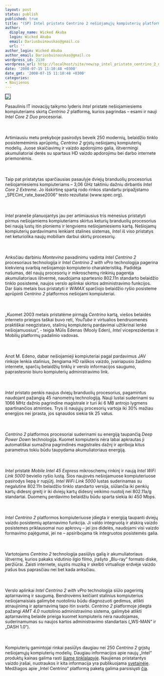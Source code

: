```yaml
---
layout: post
status: publish
published: true
title: "(SP) Intel pristato Centrino 2 nešiojamųjų kompiuterių platformą"
author:
  display_name: Wicked Akuba
  login: Wicked Akuba
  email: Dariusbuinauskas@gmail.co
  url: ''
author_login: Wicked Akuba
author_email: Dariusbuinauskas@gmail.co
wordpress_id: 2130
wordpress_url: http://localhost/site/new/sp_intel_pristato_centrino_2_nesiojamuju_kompiuteriu_platforma/
date: '2008-07-15 11:10:48 +0300'
date_gmt: '2008-07-15 11:10:48 +0300'
categories:
- Naujienos
---
```

<div class="imgright"><img src="http://www.technews.lt/upl/Failai/Logo_Centrino2.png" border="1"></div>
<p>Pasaulinis IT inovacijų taikymo lyderis <i>Intel</i> pristatė nešiojamiesiems kompiuteriams skirtą <i>Centrino 2</i> platformą, kurios pagrindas – esami ir nauji <i>Intel Core 2 Duo</i> procesoriai.<br />
<br><br />
<br>Artimiausiu metu prekyboje pasirodys beveik  250 modernių, belaidžio tinklo posistemėmimis aprūpintų, <i>Centrino 2</i> grįstų nešiojamų kompiuterių modelių. Juose skaičiavimų ir vaizdo apdorojimo galia, ištvermingi akumuliatoriai derės su spartaus HD vaizdo apdorojimu bei darbo internete priemonėmis.<br />
<br><br />
<br>Taip pat pristatytas sparčiausias pasaulyje dviejų branduolių procesorius nešiojamiesiems kompiuteriams – 3,06 GHz taktiniu dažniu dirbantis <i>Intel Core 2 Extreme</i>. Jo išskirtinę spartą rodo rinkos standartu pripažįstamo „SPECint_rate_base2006“ testo rezultatai (www.spec.org).<br />
<br><br />
<br><i>Intel</i> pranešė planuojantys jau per artimiausius tris mėnesius pristatyti pirmus nešiojamiems kompiuteriams skirtus keturių branduolių procesorius bei naują lustų itin ploniems ir lengviems nešiojamiesiems kartą. Nešiojamų kompiuterių pardavimams lenkiant stalines sistemas, <i>Intel</i> iš viso pristatys net keturiolika naujų mobiliam darbui skirtų procesorių.<br />
<br><br />
<br>Anksčiau darbiniu <i>Montevina</i> pavadinimu vadinta <i>Intel Centrino 2</i> procesoriaus technologija ir <i>Intel Centrino 2 with vPro</i> technologija pagerina kiekvieną svarbią nešiojamojo kompiuterio charakteristiką. Padidėja našumas, dėl naujų procesorių ir mikroschemų rinkinių pagerėja akumuliatoriaus ištvermė, naudojama spartesnio 802.11n standarto belaidžio tinklo posistemė, naujos verslo aplinkai skirtos administravimo funkcijos. Dar šiais metais bus pristatyti ir <i>WiMAX</i> sparčiojo belaidžio ryšio posisteme aprūpinti <i>Centrino 2</i> platformos nešiojami kompiuteriai.<br />
<br><br />
<br>„Kuomet 2003 metais pristatėme pirmąją <i>Centrino</i> kartą, viešos belaidės interneto prieigos taškai buvo reti, <i>YouTube</i> ir virtualios bendruomenės praktiškai neegzistavo, stalinių kompiuterių pardavimai užtikrinai lenkė nešiojamuosius“, - teigia Mūlis Edenas (Mooly Eden), <i>Intel</i> viceprezidentas ir Mobilių platformų padalinio vadovas.<br />
<br><br />
<br>Anot M. Edeno, dabar nešiojamieji kompiuteriai pagal pardavimus JAV rinkoje lenkia stalinius, žengiama HD raiškos vaizdo, įvairiapusio žaidimo internete, sparčių belaidžių tinklų ir verslo informacijos saugumo, paprastesnio biuro kompiuterių administravimo link.<br />
<br><br />
<br><i>Intel</i> pristato penkis naujus dviejų branduolių procesorius, pagamintus naudojant pažangią 45 nanometrų technologiją. Nauji lustai suderinami su 1066 MHz dažnio pagrindine magistrale ir turi iki 6 MB antrojo lygmens spartinančios atminties. Trys iš naujųjų procesorių vartoja iki 30% mažiau energijos nei įprasta, jos sąnaudos siekia tik 25 vatus.<br />
<br><br />
<br><i>Centrino 2</i> platformos procesoriai suderinami su energiją taupančią <i>Deep Power Down</i> technologija. Kuomet kompiuteris nėra labai apkrautas ji automatiškai sumažina pagrindinės magistralės dažnį ir apriboja kitus parametrus tokiu būdu taupydama akumuliatoriaus energiją.<br />
<br><br />
<br><i>Intel</i> pristatė <i>Mobile Intel 45 Express</i> mikroschemų rinkinį ir naują <i>Intel WiFi Link 5000</i> bevielio ryšio lustą. Šios naujovės nešiojamuose kompiuteriuose pasirodys liepą ir rupjūtį. <i>Intel WiFi Link 5000</i> lustas suderinamas su negalutine 802.11n belaidžio tinklo standarto versija, siūlančia iki penkių kartų didesnį greitį ir iki dviejų kartų didesnį veikimo nuotolį nei 802.11a/g standartai. Duomenų perdavimo belaidžiu būdu sparta siekia iki 450 Mbps.<br />
<br><br />
<br><i>Intel Centrino 2</i> platformos kompiuteriuose įdiegta ir energiją taupanti dviejų vaizdo posistemių aptarnavimo funkcija. Ji valdo integruotą ir atskirą vaizdo posistemes priklausomai nuo apkrovų – jei jos didelės, naudojami visi vaizdo formavimo pajėgumai, jei ne – apsiribojama tik integruotos posistemės galia.<br />
<br><br />
<br>Vartotojams <i>Centrino 2</i> technologija pasiūlys galią ir akumuliatoriaus ištvermę, kurios pakaks vidutinio ilgio filmo, įrašyto „Blu-ray“ formato diske, peržiūrai. Žaisti internete, siųstis muziką ir skelbti virtualioje erdvėje vaizdo įrašus bus paprasčiau nei bet kada anksčiau.<br />
<br><br />
<br>Verslo aplinkai <i>Intel Centrino 2 with vPro</i> technologija siūlo pagerintą aptarnavimą ir saugumą. Bendrovėms keičiant stalinius kompiuterius nešiojamaisiais galimybė nuotoliniu būdu diagnozuoti gedimus, atlikti atnaujinimą ir aptarnavimą tapo itin svarbi. <i>Centrino 2</i> platformoje įdiegta pažangi <i>AMT 4.0</i> nuotolinio administravimo sistema, galimybė atlikti aptarnavimą belaide prieiga kuomet kompiuteris nėra naudojamas, suderinamumas su naujos kartos administravimo standartais („WS-MAN“ ir „DASH 1.0“).<br />
<br><br />
<br>Kompiuterių gamintojai rinkai pasiūlys daugiau nei 250 <i>Centrino 2</i> grįstų nešiojamųjų kompiuterių modelių. Daugiau informacijos apie naujų „Intel“ produktų kainas galima rasti <a class="ns" href="http://www.intel.com/go/processor_pricing">šiame tinklalapyje</a>. Naujienas pristatantys vaizdo įrašai, nuotraukos ir kita informacija yra publikuojama <a class="ns" href="http://www.intel.com/pressroom/archive/releases/20080715comp_sm.htm">svetainėje</a>. Medžiagos apie „Intel Centrino“ platformą paketą galima parsisiųsti <a class="ns" href="http://www.intel.com/pressroom/kits/centrino">čia</a>.<br />
<br><br />
<br><br />
<br></p>
